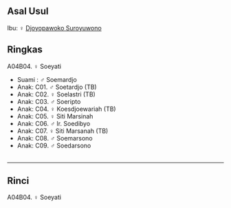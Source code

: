 ## Asal Usul

Ibu: ♀ [Djoyopawoko Suroyuwono][up] 

## Ringkas

A04B04. ♀ Soeyati
	<br/>

*	Suami : ♂ Soemardjo
	<br/>
*	Anak: C01. ♂ Soetardjo (TB)
*	Anak: C02. ♀ Soelastri (TB)
*	Anak: C03. ♂ Soeripto  
*	Anak: C04. ♀ Koesdjoewariah (TB) 
*	Anak: C05. ♀ Siti Marsinah
*	Anak: C06. ♂ Ir. Soedibyo 
*	Anak: C07. ♀ Siti Marsanah (TB) 
*	Anak: C08. ♂ Soemarsono
*	Anak: C09. ♂ Soedarsono
	<br/><br/>


-- -- --

## Rinci

A04B04. ♀ Soeyati
	<br/>

[up]: https://github.com/epsi-rns/gitodipuro/blob/master/tree/A04.md
